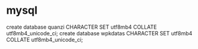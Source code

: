 # mysql
create database quanzi CHARACTER SET utf8mb4 COLLATE utf8mb4_unicode_ci;
create database wpkdatas CHARACTER SET utf8mb4 COLLATE utf8mb4_unicode_ci;

